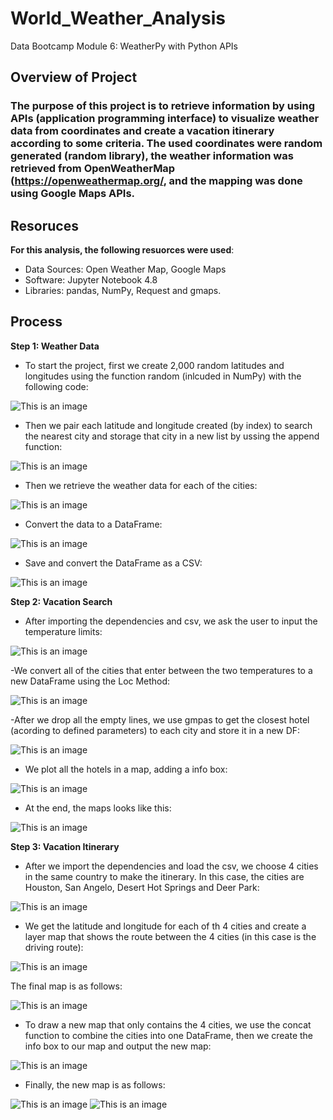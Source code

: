 # World_Weather_Analysis

Data Bootcamp Module 6: WeatherPy with Python APIs
## Overview of Project

### The purpose of this project is to retrieve information by using APIs (application programming interface) to visualize weather data from coordinates and create a vacation itinerary according to some criteria. The used coordinates were random generated (random library), the weather information was retrieved from OpenWeatherMap (https://openweathermap.org/, and the mapping was done using Google Maps APIs.

## Resoruces
**For this analysis, the following resuorces were used**:
- Data Sources: Open Weather Map, Google Maps
- Software: Jupyter Notebook 4.8
- Libraries: pandas, NumPy, Request and gmaps.

## Process

**Step 1: Weather Data**

- To start the project, first we create 2,000 random latitudes and longitudes using the function random (inlcuded in NumPy) with the following code:

![This is an image](https://github.com/HansFeddersen/World_Weather_Analysis/blob/main/more/setp1/Random_coordinates_generator.png)

- Then we pair each latitude and longitude created (by index) to search the nearest city and storage that city in a new list by ussing the append function:

![This is an image](https://github.com/HansFeddersen/World_Weather_Analysis/blob/main/more/setp1/Nearest_city_coordinates.png)

- Then we retrieve the weather data for each of the cities: 

![This is an image](https://github.com/HansFeddersen/World_Weather_Analysis/blob/main/more/setp1/Retrieve_weather_data.png)

- Convert the data to a DataFrame:

![This is an image](https://github.com/HansFeddersen/World_Weather_Analysis/blob/main/more/setp1/Convert_to_DataFrame.png)

- Save and convert the DataFrame as a CSV:

![This is an image](https://github.com/HansFeddersen/World_Weather_Analysis/blob/main/more/setp1/Convert_to_CSV.png)

**Step 2: Vacation Search**

- After importing the dependencies and csv, we ask the user to input the temperature limits:

![This is an image](https://github.com/HansFeddersen/World_Weather_Analysis/blob/main/more/step2/Input_limits.png)

-We convert all of the cities that enter between the two temperatures to a new DataFrame using the Loc Method:

![This is an image](https://github.com/HansFeddersen/World_Weather_Analysis/blob/main/more/step2/Input_criteria_DF.png)

-After we drop all the empty lines, we use gmpas to get the closest hotel (acording to defined parameters) to each city and store it in a new DF:

![This is an image](https://github.com/HansFeddersen/World_Weather_Analysis/blob/main/more/step2/Hotel_DF.png)

- We plot all the hotels in a map, adding a info box:

![This is an image](https://github.com/HansFeddersen/World_Weather_Analysis/blob/main/more/step2/Hotels_plot.png)

- At the end, the maps looks like this:

![This is an image](https://github.com/HansFeddersen/World_Weather_Analysis/blob/main/Vacation_Search/WeatherPy_vacation_map.png)

**Step 3: Vacation Itinerary**

- After we import the dependencies and load the csv, we choose 4 cities in the same country to make the itinerary. In this case, the cities are Houston, San Angelo, Desert Hot Springs and Deer Park:

![This is an image](https://github.com/HansFeddersen/World_Weather_Analysis/blob/main/more/step3/4_cities.png)

- We get the latitude and longitude for each of th 4 cities and create a layer map that shows the route between the 4 cities (in this case is the driving route):

![This is an image](https://github.com/HansFeddersen/World_Weather_Analysis/blob/main/more/step3/driving_route.png)

The final map is as follows:

![This is an image](https://github.com/HansFeddersen/World_Weather_Analysis/blob/main/Vacation_Itinerary/WeatherPy_travel_map.png)

- To draw a new map that only contains the 4 cities, we use the concat function to combine the cities into one DataFrame, then we create the info box to our map and output the new map:

![This is an image](https://github.com/HansFeddersen/World_Weather_Analysis/blob/main/more/step3/New_map.png)

- Finally, the new map is as follows:

![This is an image](https://github.com/HansFeddersen/World_Weather_Analysis/blob/main/Vacation_Itinerary/WeatherPy_travel_map_markers.png)
![This is an image](https://github.com/HansFeddersen/World_Weather_Analysis/blob/main/Vacation_Itinerary/WeatherPy_travel_map_markers_2.png)

